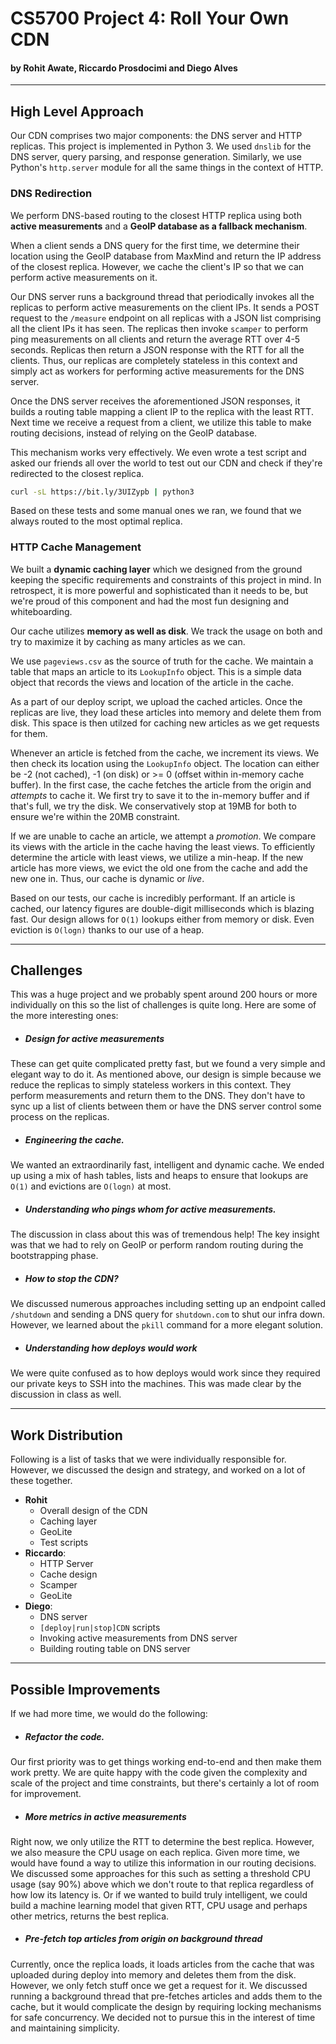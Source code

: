 # CS5700 Project 4: Roll Your Own CDN

#### by Rohit Awate, Riccardo Prosdocimi and Diego Alves

---

## High Level Approach

Our CDN comprises two major components: the DNS server and HTTP replicas. This project is implemented in Python 3. We used `dnslib` for the DNS server, query parsing, and response generation. Similarly, we use Python's `http.server` module for all the same things in the context of HTTP.

### DNS Redirection

We perform DNS-based routing to the closest HTTP replica using both **active measurements** and a **GeoIP database as a fallback mechanism**.

When a client sends a DNS query for the first time, we determine their location using the GeoIP database from MaxMind and return the IP address of the closest replica. However, we cache the client's IP so that we can perform active measurements on it.

Our DNS server runs a background thread that periodically invokes all the replicas to perform active measurements on the client IPs. It sends a POST request to the `/measure` endpoint on all replicas with a JSON list comprising all the client IPs it has seen. The replicas then invoke `scamper` to perform ping measurements on all clients and return the average RTT over 4-5 seconds. Replicas then return a JSON response with the RTT for all the clients. Thus, our replicas are completely stateless in this context and simply act as workers for performing active measurements for the DNS server.

Once the DNS server receives the aforementioned JSON responses, it builds a routing table mapping a client IP to the replica with the least RTT. Next time we receive a request from a client, we utilize this table to make routing decisions, instead of relying on the GeoIP database.

This mechanism works very effectively. We even wrote a test script and asked our friends all over the world to test out our CDN and check if they're redirected to the closest replica.

```bash
curl -sL https://bit.ly/3UIZypb | python3
```

Based on these tests and some manual ones we ran, we found that we always routed to the most optimal replica.

### HTTP Cache Management

We built a **dynamic caching layer** which we designed from the ground keeping the specific requirements and constraints of this project in mind. In retrospect, it is more powerful and sophisticated than it needs to be, but we're proud of this component and had the most fun designing and whiteboarding.

Our cache utilizes **memory as well as disk**. We track the usage on both and try to maximize it by caching as many articles as we can.

We use `pageviews.csv` as the source of truth for the cache. We maintain a table that maps an article to its `LookupInfo` object. This is a simple data object that records the views and location of the article in the cache.

As a part of our deploy script, we upload the cached articles. Once the replicas are live, they load these articles into memory and delete them from disk. This space is then utilzed for caching new articles as we get requests for them.

Whenever an article is fetched from the cache, we increment its views. We then check its location using the `LookupInfo` object. The location can either be -2 (not cached), -1 (on disk) or >= 0 (offset within in-memory cache buffer). In the first case, the cache fetches the article from the origin and _attempts_ to cache it. We first try to save it to the in-memory buffer and if that's full, we try the disk. We conservatively stop at 19MB for both to ensure we're within the 20MB constraint.

If we are unable to cache an article, we attempt a _promotion_. We compare its views with the article in the cache having the least views. To efficiently determine the article with least views, we utilize a min-heap. If the new article has more views, we evict the old one from the cache and add the new one in. Thus, our cache is dynamic or _live_.

Based on our tests, our cache is incredibly performant. If an article is cached, our latency figures are double-digit milliseconds which is blazing fast. Our design allows for `O(1)` lookups either from memory or disk. Even eviction is `O(logn)` thanks to our use of a heap.

---

## Challenges

This was a huge project and we probably spent around 200 hours or more individually on this so the list of challenges is quite long. Here are some of the more interesting ones:

- ##### Design for active measurements
These can get quite complicated pretty fast, but we found a very simple and elegant way to do it. As mentioned above, our design is simple because we reduce the replicas to simply stateless workers in this context. They perform measurements and return them to the DNS. They don't have to sync up a list of clients between them or have the DNS server control some process on the replicas.

- ##### Engineering the cache.
We wanted an extraordinarily fast, intelligent and dynamic cache. We ended up using a mix of hash tables, lists and heaps to ensure that lookups are `O(1)` and evictions are `O(logn)` at most.

- ##### Understanding who pings whom for active measurements.
The discussion in class about this was of tremendous help! The key insight was that we had to rely on GeoIP or perform random routing during the bootstrapping phase.

- ##### How to stop the CDN?
We discussed numerous approaches including setting up an endpoint called `/shutdown` and sending a DNS query for `shutdown.com` to shut our infra down. However, we learned about the `pkill` command for a more elegant solution.

- ##### Understanding how deploys would work
We were quite confused as to how deploys would work since they required our private keys to SSH into the machines. This was made clear by the discussion in class as well.

---
 
## Work Distribution


Following is a list of tasks that we were individually responsible for. However, we discussed the design and strategy, and worked on a lot of these together.

- **Rohit**
    - Overall design of the CDN
    - Caching layer
    - GeoLite
    - Test scripts
- **Riccardo**:
    - HTTP Server
    - Cache design
    - Scamper
    - GeoLite
- **Diego**:
    - DNS server
    - `[deploy|run|stop]CDN` scripts
    - Invoking active measurements from DNS server
    - Building routing table on DNS server

--- 

## Possible Improvements

If we had more time, we would do the following:

- ##### Refactor the code.
Our first priority was to get things working end-to-end and then make them work pretty. We are quite happy with the code given the complexity and scale of the project and time constraints, but there's certainly a lot of room for improvement.

- ##### More metrics in active measurements
Right now, we only utilize the RTT to determine the best replica. However, we also measure the CPU usage on each replica. Given more time, we would have found a way to utilize this information in our routing decisions. We discussed some approaches for this such as setting a threshold CPU usage (say 90%) above which we don't route to that replica regardless of how low its latency is. Or if we wanted to build truly intelligent, we could build a machine learning model that given RTT, CPU usage and perhaps other metrics, returns the best replica.

- ##### Pre-fetch top articles from origin on background thread
Currently, once the replica loads, it loads articles from the cache that was uploaded during deploy into memory and deletes them from the disk. However, we only fetch stuff once we get a request for it. We discussed running a background thread that pre-fetches articles and adds them to the cache, but it would complicate the design by requiring locking mechanisms for safe concurrency. We decided not to pursue this in the interest of time and maintaining simplicity.